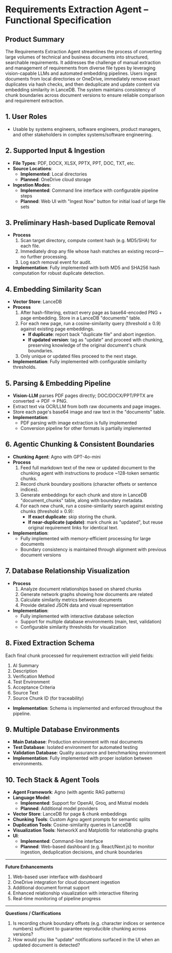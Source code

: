 # Requirements Extraction Agent – Functional Specification

## Product Summary
The Requirements Extraction Agent streamlines the process of converting large volumes of technical and business documents into structured, searchable requirements. It addresses the challenge of manual extraction and management of requirements from diverse file types by leveraging vision-capable LLMs and automated embedding pipelines. Users ingest documents from local directories or OneDrive, immediately remove exact duplicates via hash checks, and then deduplicate and update content via embedding similarity in LanceDB. The system maintains consistency of chunk boundaries across document versions to ensure reliable comparison and requirement extraction.

## 1. User Roles
- Usable by systems engineers, software engineers, product managers, and other stakeholders in complex systems/software engineering.

## 2. Supported Input & Ingestion
- **File Types**: PDF, DOCX, XLSX, PPTX, PPT, DOC, TXT, etc.  
- **Source Locations**: 
  - **Implemented**: Local directories
  - **Planned**: OneDrive cloud storage
- **Ingestion Modes**:  
  - **Implemented**: Command line interface with configurable pipeline steps
  - **Planned**: Web UI with "Ingest Now" button for initial load of large file sets

## 3. Preliminary Hash-based Duplicate Removal
- **Process**  
  1. Scan target directory, compute content hash (e.g. MD5/SHA) for each file.  
  2. Immediately drop any file whose hash matches an existing record—no further processing.  
  3. Log each removal event for audit.
- **Implementation**: Fully implemented with both MD5 and SHA256 hash computation for robust duplicate detection.

## 4. Embedding Similarity Scan
- **Vector Store**: LanceDB  
- **Process**  
  1. After hash-filtering, extract every page as base64-encoded PNG + page embedding. Store in a LanceDB "documents" table.  
  2. For each new page, run a cosine-similarity query (threshold ≥ 0.9) against existing page embeddings.  
     - **If duplicate**: report back "duplicate file" and abort ingestion.  
     - **If updated version**: tag as "update" and proceed with chunking, preserving knowledge of the original document's chunk boundaries.  
  3. Only unique or updated files proceed to the next stage.
- **Implementation**: Fully implemented with configurable similarity thresholds.

## 5. Parsing & Embedding Pipeline
- **Vision-LLM** parses PDF pages directly; DOC/DOCX/PPT/PPTX are converted → PDF → PNG.  
- Extract text via OCR/LLM from both raw documents and page images.  
- Store each page's base64 image and raw text in the "documents" table.
- **Implementation**: 
  - PDF parsing with image extraction is fully implemented
  - Conversion pipeline for other formats is partially implemented

## 6. Agentic Chunking & Consistent Boundaries
- **Chunking Agent**: Agno with GPT-4o-mini  
- **Process**  
  1. Feed full markdown text of the new or updated document to the chunking agent with instructions to produce ~128-token semantic chunks.  
  2. Record chunk boundary positions (character offsets or sentence indices).  
  3. Generate embeddings for each chunk and store in LanceDB "document_chunks" table, along with boundary metadata.  
  4. For each new chunk, run a cosine-similarity search against existing chunks (threshold ≥ 0.9):  
     - **If exact duplicate**: skip storing the chunk.  
     - **If near-duplicate (update)**: mark chunk as "updated", but reuse original requirement links for identical text.  
- **Implementation**: 
  - Fully implemented with memory-efficient processing for large documents
  - Boundary consistency is maintained through alignment with previous document versions

## 7. Database Relationship Visualization
- **Process**
  1. Analyze document relationships based on shared chunks
  2. Generate network graphs showing how documents are related
  3. Calculate similarity metrics between documents
  4. Provide detailed JSON data and visual representation
- **Implementation**:
  - Fully implemented with interactive database selection
  - Support for multiple database environments (main, test, validation)
  - Configurable similarity thresholds for visualization

## 8. Fixed Extraction Schema
Each final chunk processed for requirement extraction will yield fields:  
1. AI Summary  
2. Description  
3. Verification Method  
4. Test Environment  
5. Acceptance Criteria  
6. Source Text  
7. Source Chunk ID (for traceability)
- **Implementation**: Schema is implemented and enforced throughout the pipeline.

## 9. Multiple Database Environments
- **Main Database**: Production environment with real documents
- **Test Database**: Isolated environment for automated testing
- **Validation Database**: Quality assurance and benchmarking environment
- **Implementation**: Fully implemented with proper isolation between environments.

## 10. Tech Stack & Agent Tools
- **Agent Framework**: Agno (with agentic RAG patterns)  
- **Language Model**: 
  - **Implemented**: Support for OpenAI, Groq, and Mistral models
  - **Planned**: Additional model providers
- **Vector Store**: LanceDB for page & chunk embeddings  
- **Chunking Tools**: Custom Agno agent prompts for semantic splits  
- **Duplication Tools**: Cosine-similarity queries in LanceDB  
- **Visualization Tools**: NetworkX and Matplotlib for relationship graphs
- **UI**: 
  - **Implemented**: Command-line interface
  - **Planned**: Web-based dashboard (e.g. React/Next.js) to monitor ingestion, deduplication decisions, and chunk boundaries

---

**Future Enhancements**
1. Web-based user interface with dashboard
2. OneDrive integration for cloud document ingestion
3. Additional document format support
4. Enhanced relationship visualization with interactive filtering
5. Real-time monitoring of pipeline progress

---

**Questions / Clarifications**  
1. Is recording chunk boundary offsets (e.g. character indices or sentence numbers) sufficient to guarantee reproducible chunking across versions?  
2. How would you like "update" notifications surfaced in the UI when an updated document is detected?  
